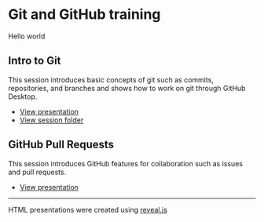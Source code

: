 # Git and GitHub training

Hello world 

## Intro to Git

This session introduces basic concepts of git such as commits, repositories, and branches and shows how to work on git through GitHub Desktop. 

- [View presentation](https://raw.githack.com/booth-rp-workshop-fall23/git/main/presentations/intro-to-git.html)
- [View session folder](https://github.com/booth-rp-workshop-fall23/git/tree/main/lyrics)

## GitHub Pull Requests

This session introduces GitHub features for collaboration such as issues and pull requests.

- [View presentation](https://raw.githack.com/booth-rp-workshop-fall23/git/main/presentations/pull-request.html)

---

HTML presentations were created using [reveal.js](https://github.com/hakimel/reveal.js/)
